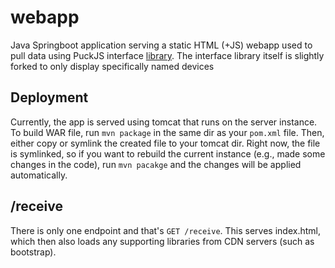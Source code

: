 # webapp
Java Springboot application serving a static HTML (+JS) webapp used to pull data using PuckJS interface [library](https://www.puck-js.com/puck.js). The interface library itself is slightly forked to only display specifically named devices

## Deployment
Currently, the app is served using tomcat that runs on the server instance. To build WAR file, run `mvn package` in the same dir as your `pom.xml` file. Then, either copy or symlink the created file to your tomcat dir. Right now, the file is symlinked, so if you want to rebuild the current instance (e.g., made some changes in the code), run `mvn pacakge` and the changes will be applied automatically.

## /receive
There is only one endpoint and that's `GET /receive`. This serves index.html, which then also loads any supporting libraries from CDN servers (such as bootstrap).
